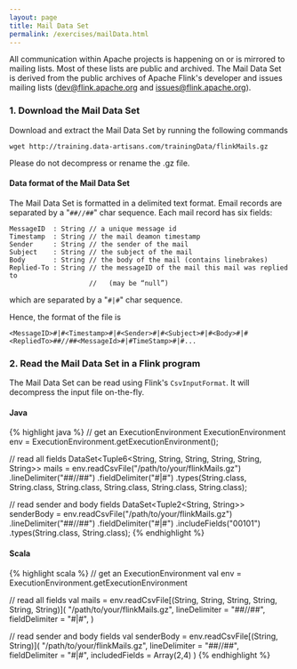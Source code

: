 ```yaml
---
layout: page
title: Mail Data Set
permalink: /exercises/mailData.html
---
```


All communication within Apache projects is happening on or is mirrored to mailing lists. Most of these lists are public and archived. The Mail Data Set is derived from the public archives of Apache Flink's developer and issues mailing lists (dev@flink.apache.org and issues@flink.apache.org).

### 1. Download the Mail Data Set

Download and extract the Mail Data Set by running the following commands

~~~~
wget http://training.data-artisans.com/trainingData/flinkMails.gz
~~~~

Please do not decompress or rename the .gz file.

#### Data format of the Mail Data Set

The Mail Data Set is formatted in a delimited text format. Email records are separated by a "`##//##`" char sequence.
Each mail record has six fields:

~~~
MessageID  : String // a unique message id
Timestamp  : String // the mail deamon timestamp
Sender     : String // the sender of the mail
Subject    : String // the subject of the mail
Body       : String // the body of the mail (contains linebrakes)
Replied-To : String // the messageID of the mail this mail was replied to 
                    //   (may be “null”)
~~~

which are separated by a "`#|#`" char sequence.

Hence, the format of the file is 

~~~
<MessageID>#|#<Timestamp>#|#<Sender>#|#<Subject>#|#<Body>#|#<RepliedTo>##//##<MessageId>#|#TimeStamp>#|#...
~~~

### 2. Read the Mail Data Set in a Flink program

The Mail Data Set can be read using Flink's `CsvInputFormat`. It will decompress the input file on-the-fly.

#### Java

{% highlight java %}
// get an ExecutionEnvironment
ExecutionEnvironment env = ExecutionEnvironment.getExecutionEnvironment();

// read all fields
DataSet<Tuple6<String, String, String, String, String, String>> mails =
  env.readCsvFile("/path/to/your/flinkMails.gz")
    .lineDelimiter("##//##")
    .fieldDelimiter("#|#")
    .types(String.class, String.class, String.class,
           String.class, String.class, String.class);

// read sender and body fields
DataSet<Tuple2<String, String>> senderBody =
  env.readCsvFile("/path/to/your/flinkMails.gz")
    .lineDelimiter("##//##")
    .fieldDelimiter("#|#")
    .includeFields("00101")
    .types(String.class, String.class);
{% endhighlight %}

#### Scala

{% highlight scala %}
// get an ExecutionEnvironment
val env = ExecutionEnvironment.getExecutionEnvironment

// read all fields
val mails = env.readCsvFile[(String, String, String, String, String, String)](
    "/path/to/your/flinkMails.gz",
    lineDelimiter = "##//##",
    fieldDelimiter = "#|#",
  )

// read sender and body fields
val senderBody = env.readCsvFile[(String, String)](
    "/path/to/your/flinkMails.gz",
    lineDelimiter = "##//##",
    fieldDelimiter = "#|#",
    includedFields = Array(2,4)
  )
{% endhighlight %}
